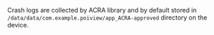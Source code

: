 Crash logs are collected by ACRA library and by default stored in `/data/data/com.example.poiview/app_ACRA-approved` directory on the device.

